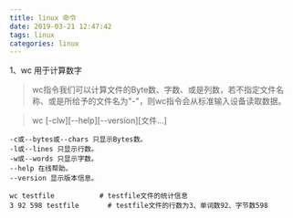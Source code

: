 ```yaml
---
title: linux 命令
date: 2019-03-21 12:47:42
tags: linux
categories: linux
---
```



1、wc 用于计算数字
>wc指令我们可以计算文件的Byte数、字数、或是列数，若不指定文件名称、或是所给予的文件名为"-"，则wc指令会从标准输入设备读取数据。

> wc [-clw][--help][--version][文件...]
```
-c或--bytes或--chars 只显示Bytes数。
-l或--lines 只显示行数。
-w或--words 只显示字数。
--help 在线帮助。
--version 显示版本信息。
```
```
wc testfile           # testfile文件的统计信息  
3 92 598 testfile       # testfile文件的行数为3、单词数92、字节数598 
```
